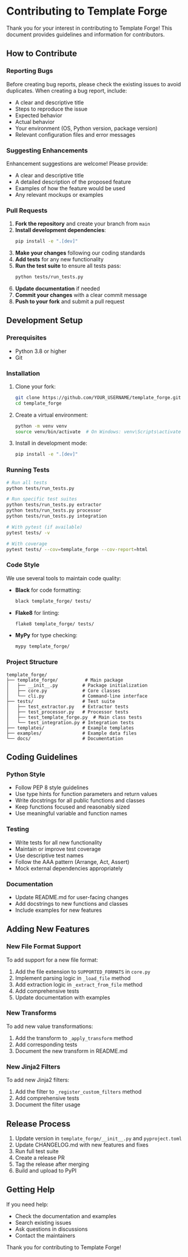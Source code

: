 # Contributing to Template Forge

Thank you for your interest in contributing to Template Forge! This document provides guidelines and information for contributors.

## How to Contribute

### Reporting Bugs

Before creating bug reports, please check the existing issues to avoid duplicates. When creating a bug report, include:

- A clear and descriptive title
- Steps to reproduce the issue
- Expected behavior
- Actual behavior
- Your environment (OS, Python version, package version)
- Relevant configuration files and error messages

### Suggesting Enhancements

Enhancement suggestions are welcome! Please provide:

- A clear and descriptive title
- A detailed description of the proposed feature
- Examples of how the feature would be used
- Any relevant mockups or examples

### Pull Requests

1. **Fork the repository** and create your branch from `main`
2. **Install development dependencies**:
   ```bash
   pip install -e ".[dev]"
   ```
3. **Make your changes** following our coding standards
4. **Add tests** for any new functionality
5. **Run the test suite** to ensure all tests pass:
   ```bash
   python tests/run_tests.py
   ```
6. **Update documentation** if needed
7. **Commit your changes** with a clear commit message
8. **Push to your fork** and submit a pull request

## Development Setup

### Prerequisites

- Python 3.8 or higher
- Git

### Installation

1. Clone your fork:
   ```bash
   git clone https://github.com/YOUR_USERNAME/template_forge.git
   cd template_forge
   ```

2. Create a virtual environment:
   ```bash
   python -m venv venv
   source venv/bin/activate  # On Windows: venv\Scripts\activate
   ```

3. Install in development mode:
   ```bash
   pip install -e ".[dev]"
   ```

### Running Tests

```bash
# Run all tests
python tests/run_tests.py

# Run specific test suites
python tests/run_tests.py extractor
python tests/run_tests.py processor
python tests/run_tests.py integration

# With pytest (if available)
pytest tests/ -v

# With coverage
pytest tests/ --cov=template_forge --cov-report=html
```

### Code Style

We use several tools to maintain code quality:

- **Black** for code formatting:
  ```bash
  black template_forge/ tests/
  ```

- **Flake8** for linting:
  ```bash
  flake8 template_forge/ tests/
  ```

- **MyPy** for type checking:
  ```bash
  mypy template_forge/
  ```

### Project Structure

```
template_forge/
├── template_forge/          # Main package
│   ├── __init__.py         # Package initialization
│   ├── core.py             # Core classes
│   └── cli.py              # Command-line interface
├── tests/                  # Test suite
│   ├── test_extractor.py   # Extractor tests
│   ├── test_processor.py   # Processor tests
│   ├── test_template_forge.py  # Main class tests
│   └── test_integration.py # Integration tests
├── templates/              # Example templates
├── examples/               # Example data files
└── docs/                   # Documentation
```

## Coding Guidelines

### Python Style

- Follow PEP 8 style guidelines
- Use type hints for function parameters and return values
- Write docstrings for all public functions and classes
- Keep functions focused and reasonably sized
- Use meaningful variable and function names

### Testing

- Write tests for all new functionality
- Maintain or improve test coverage
- Use descriptive test names
- Follow the AAA pattern (Arrange, Act, Assert)
- Mock external dependencies appropriately

### Documentation

- Update README.md for user-facing changes
- Add docstrings to new functions and classes
- Include examples for new features

## Adding New Features

### New File Format Support

To add support for a new file format:

1. Add the file extension to `SUPPORTED_FORMATS` in `core.py`
2. Implement parsing logic in `_load_file` method
3. Add extraction logic in `_extract_from_file` method
4. Add comprehensive tests
5. Update documentation with examples

### New Transforms

To add new value transformations:

1. Add the transform to `_apply_transform` method
2. Add corresponding tests
3. Document the new transform in README.md

### New Jinja2 Filters

To add new Jinja2 filters:

1. Add the filter to `_register_custom_filters` method
2. Add comprehensive tests
3. Document the filter usage

## Release Process

1. Update version in `template_forge/__init__.py` and `pyproject.toml`
2. Update CHANGELOG.md with new features and fixes
3. Run full test suite
4. Create a release PR
5. Tag the release after merging
6. Build and upload to PyPI

## Getting Help

If you need help:

- Check the documentation and examples
- Search existing issues
- Ask questions in discussions
- Contact the maintainers

Thank you for contributing to Template Forge!